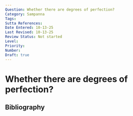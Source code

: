 ```yaml
---
Question: Whether there are degrees of perfection?
Category: Sampanna
Tags: 
Sutta References: 
Date Entered: 10-13-25
Last Revised: 10-13-25
Review Status: Not started
Level: 
Priority: 
Number: 
Draft: true
---
```


# Whether there are degrees of perfection?

## Bibliography

<!-- 

Notes:



-->